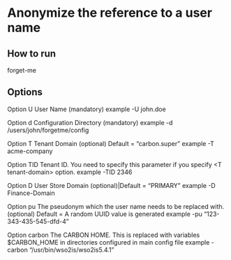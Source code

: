 # Anonymize the reference to a user name

## How to run

forget-me <options>

## Options

Option
U     User Name (mandatory)
example
-U john.doe

Option
d   Configuration Directory (mandatory)
example
-d /users/john/forgetme/config

Option
T   Tenant Domain (optional) Default = “carbon.super”
example
-T acme-company

Option
TID     Tenant ID. You need to specify this parameter
        if you specify \<T tenant-domain\> option.
example
-TID 2346

Option
D       User Store Domain (optional)|Default = “PRIMARY”
example
-D Finance-Domain

Option
pu      The pseudonym which the user name needs to be
        replaced with. (optional)  Default = A random UUID
        value is generated
example
-pu “123-343-435-545-dfd-4”

Option
carbon  The CARBON HOME. This is replaced with variables
        $CARBON_HOME in directories configured in main
        config file
example
-carbon “/usr/bin/wso2is/wso2is5.4.1”



